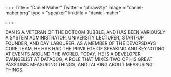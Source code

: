 +++
Title = "Daniel Maher"
Twitter = "phrawzty"
image = "daniel-maher.png"
type = "speaker"
linktitle = "daniel-maher"

+++

DAN IS A VETERAN OF THE DOTCOM BUBBLE, AND HAS BEEN VARIOUSLY A SYSTEM ADMINISTRATOR, UNIVERSITY LECTURER, START-UP FOUNDER, AND DAY LABOURER. AS A MEMBER OF THE DEVOPSDAYS CORE TEAM, HE HAS HAD THE PRIVILEGE OF SPEAKING AND KEYNOTING AT EVENTS AROUND THE WORLD. TODAY, HE IS A DEVELOPER EVANGELIST AT DATADOG, A ROLE THAT MIXES TWO OF HIS GREAT PASSIONS: MEASURING THINGS, AND TALKING ABOUT MEASURING THINGS.